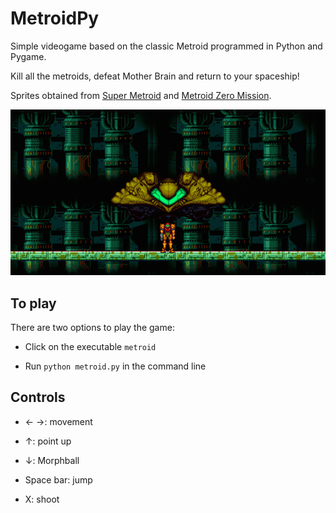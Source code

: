 # MetroidPy

Simple videogame based on the classic Metroid programmed in Python and Pygame.

Kill all the metroids, defeat Mother Brain and return to your spaceship!

Sprites obtained from [Super Metroid](https://www.spriters-resource.com/snes/smetroid/) and [Metroid Zero Mission](https://www.spriters-resource.com/game_boy_advance/metzero/).

![opening scene](opening.png)

## To play

There are two options to play the game:

- Click on the executable `metroid`

- Run `python metroid.py` in the command line

## Controls

- &#8592; &#8594;: movement

- &#8593;: point up

- &#8595;: Morphball

- Space bar: jump

- X: shoot
